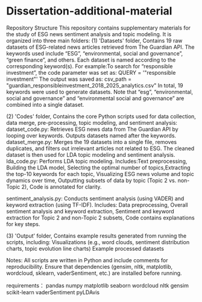 # Dissertation-additional-material
Repository Structure
This repository contains supplementary materials for the study of ESG news sentiment analysis and topic modeling. It is organized into three main folders:
(1) 'Datasets' folder, Contains 19 raw datasets of ESG-related news articles retrieved from The Guardian API. The keywords used include “ESG”, “environmental, social and governance”, “green finance”, and others. Each dataset is named according to the corresponding keyword(s). 
For example:To search for “responsible investment”, the code parameter was set as: QUERY = '"responsible investment"'
The output was saved as: csv_path = "guardian_responsibleinvestment_2018_2025_analytics.csv"
In total, 19 keywords were used to generate datasets. Note that “esg”, “environmental, social and governance” and “environmental social and governance” are combined into a single dataset.

(2) 'Codes' folder, Contains the core Python scripts used for data collection, data merge, pre-processing, topic modeling, and sentiment analysis:
dataset_code.py: Retrieves ESG news data from The Guardian API by looping over keywords. Outputs datasets named after the keywords.
dataset_merge.py: Merges the 19 datasets into a single file, removes duplicates, and filters out irrelevant articles not related to ESG. The cleaned dataset is then used for LDA topic modeling and sentiment analysis.
lda_code.py: Performs LDA topic modeling. Includes:Text preprocessing, Building the LDA model, Selecting the optimal number of topics,Extracting the top-10 keywords for each topic, Visualizing ESG news volume and topic dynamics over time, Outputting subsets of data by topic (Topic 2 vs. non-Topic 2), Code is annotated for clarity.

sentiment_analysis.py: Conducts sentiment analysis (using VADER) and keyword extraction (using TF-IDF). Includes: Data preprocessing, Overall sentiment analysis and keyword extraction, Sentiment and keyword extraction for Topic 2 and non-Topic 2 subsets, Code contains explanations for key steps.

(3) 'Output' folder, Contains example results generated from running the scripts, including:
Visualizations (e.g., word clouds, sentiment distribution charts, topic evolution line charts)
Example processed datasets

Notes: 
All scripts are written in Python and include comments for reproducibility.
Ensure that dependencies (gensim, nltk, matplotlib, wordcloud, sklearn, vaderSentiment, etc.) are installed before running.

requirements：
pandas
numpy
matplotlib
seaborn
wordcloud
nltk
gensim
scikit-learn
vaderSentiment
pyLDAvis
